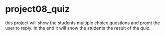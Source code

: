 # project08_quiz
this project will show the students multiple choice questions and promt the user to reply. In the end it will show the students the result of the quiz.
